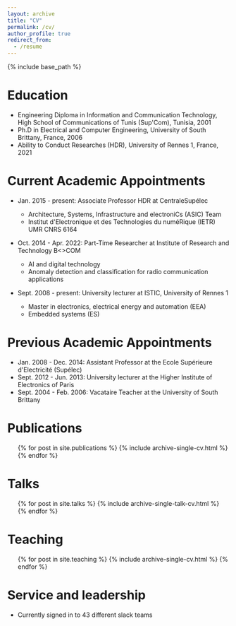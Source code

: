 ```yaml
---
layout: archive
title: "CV"
permalink: /cv/
author_profile: true
redirect_from:
  - /resume
---
```


{% include base_path %}

Education
======
* Engineering Diploma in Information and Communication Technology, High School of Communications of Tunis (Sup'Com), Tunisia, 2001
* Ph.D in Electrical and Computer Engineering, University of South Brittany, France, 2006
* Ability to Conduct Researches (HDR), University of Rennes 1, France, 2021

Current Academic Appointments
======
* Jan. 2015 - present: Associate Professor HDR at CentraleSupélec
  * Architecture, Systems, Infrastructure and electroniCs (ASIC) Team
  * Institut d'Electronique et des Technologies du numéRique (IETR) UMR CNRS 6164
  
* Oct. 2014 - Apr. 2022: Part-Time Researcher at Institute of Research and Technology B<>COM
  * AI and digital technology
  * Anomaly detection and classification for radio communication applications
  
* Sept. 2008 - present: University lecturer at ISTIC, University of Rennes 1
  * Master in electronics, electrical energy and automation (EEA) 
  * Embedded systems (ES)
 
Previous Academic Appointments
======
* Jan. 2008 - Dec. 2014: Assistant Professor at the Ecole Supérieure d'Electricité (Supélec)
* Sept. 2012 - Jun. 2013: University lecturer at the Higher Institute of Electronics of Paris
* Sept. 2004 - Feb. 2006: Vacataire Teacher at the University of South Brittany

Publications
======
  <ul>{% for post in site.publications %}
    {% include archive-single-cv.html %}
  {% endfor %}</ul>
  
Talks
======
  <ul>{% for post in site.talks %}
    {% include archive-single-talk-cv.html %}
  {% endfor %}</ul>
  
Teaching
======
  <ul>{% for post in site.teaching %}
    {% include archive-single-cv.html %}
  {% endfor %}</ul>
  
Service and leadership
======
* Currently signed in to 43 different slack teams
